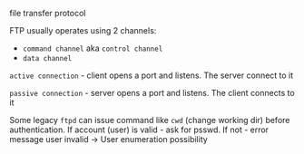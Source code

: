 file transfer protocol

FTP usually operates using 2 channels:
- `command channel` aka `control channel`
- `data channel`

`active connection` - client opens a port and listens.
The server connect to it

`passive connection` - server opens a port and listens.
The client connects to it

Some legacy `ftpd` can issue command like `cwd` (change working dir) before authentication.
If account (user) is valid - ask for psswd.
If not - error message user invalid
-> User enumeration possibility